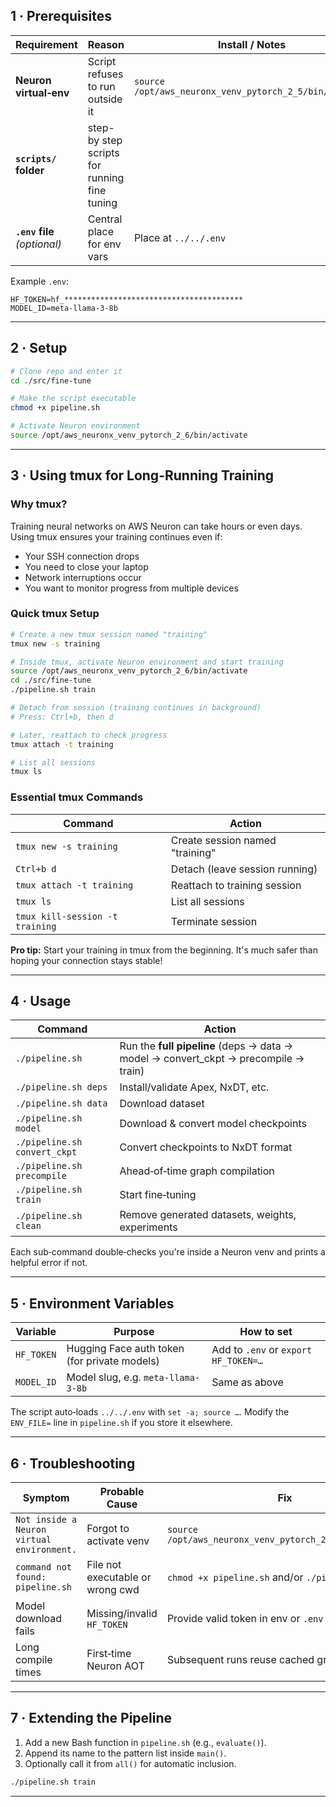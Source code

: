 ## 1 · Prerequisites

| Requirement | Reason | Install / Notes |
|-------------|--------|-----------------|
| **Neuron virtual‑env** | Script refuses to run outside it | `source /opt/aws_neuronx_venv_pytorch_2_5/bin/activate` |
| **`scripts/` folder** | step-by step scripts for running fine tuning | |
| **`.env` file** *(optional)* | Central place for env vars | Place at `../../.env` |

Example `.env`:

```dotenv
HF_TOKEN=hf_****************************************
MODEL_ID=meta-llama-3-8b
```

---

## 2 · Setup

```bash
# Clone repo and enter it
cd ./src/fine-tune

# Make the script executable
chmod +x pipeline.sh

# Activate Neuron environment
source /opt/aws_neuronx_venv_pytorch_2_6/bin/activate
```

---

## 3 · Using tmux for Long-Running Training

### Why tmux?

Training neural networks on AWS Neuron can take hours or even days. Using tmux ensures your training continues even if:
- Your SSH connection drops
- You need to close your laptop
- Network interruptions occur
- You want to monitor progress from multiple devices

### Quick tmux Setup

```bash
# Create a new tmux session named "training"
tmux new -s training

# Inside tmux, activate Neuron environment and start training
source /opt/aws_neuronx_venv_pytorch_2_6/bin/activate
cd ./src/fine-tune
./pipeline.sh train

# Detach from session (training continues in background)
# Press: Ctrl+b, then d

# Later, reattach to check progress
tmux attach -t training

# List all sessions
tmux ls
```

### Essential tmux Commands

| Command | Action |
|---------|--------|
| `tmux new -s training` | Create session named "training" |
| `Ctrl+b d` | Detach (leave session running) |
| `tmux attach -t training` | Reattach to training session |
| `tmux ls` | List all sessions |
| `tmux kill-session -t training` | Terminate session |

**Pro tip:** Start your training in tmux from the beginning. It's much safer than hoping your connection stays stable!

---

## 4 · Usage

| Command | Action |
|---------|--------|
| `./pipeline.sh` | Run the **full pipeline** (deps → data → model → convert_ckpt → precompile → train) |
| `./pipeline.sh deps` | Install/validate Apex, NxDT, etc. |
| `./pipeline.sh data` | Download dataset |
| `./pipeline.sh model` | Download & convert model checkpoints |
| `./pipeline.sh convert_ckpt` | Convert checkpoints to NxDT format |
| `./pipeline.sh precompile` | Ahead‑of‑time graph compilation |
| `./pipeline.sh train` | Start fine‑tuning |
| `./pipeline.sh clean` | Remove generated datasets, weights, experiments |

 Each sub‑command double‑checks you're inside a Neuron venv and prints a helpful error if not.

---

## 5 · Environment Variables

| Variable | Purpose | How to set |
|----------|---------|-----------|
| `HF_TOKEN` | Hugging Face auth token (for private models) | Add to `.env` or `export HF_TOKEN=…` |
| `MODEL_ID` | Model slug, e.g. `meta-llama-3-8b` | Same as above |

The script auto‑loads `../../.env` with `set -a; source …`. Modify the `ENV_FILE=` line in `pipeline.sh` if you store it elsewhere.

---

## 6 · Troubleshooting

| Symptom | Probable Cause | Fix |
|---------|---------------|-----|
| `Not inside a Neuron virtual environment.` | Forgot to activate venv | `source /opt/aws_neuronx_venv_pytorch_2_5/bin/activate` |
| `command not found: pipeline.sh` | File not executable or wrong cwd | `chmod +x pipeline.sh` and/or `./pipeline.sh` |
| Model download fails | Missing/invalid `HF_TOKEN` | Provide valid token in env or `.env` |
| Long compile times | First‑time Neuron AOT | Subsequent runs reuse cached graphs |

---

## 7 · Extending the Pipeline

1. Add a new Bash function in `pipeline.sh` (e.g., `evaluate()`).
2. Append its name to the pattern list inside `main()`.
3. Optionally call it from `all()` for automatic inclusion.

```bash
./pipeline.sh train 
```
---